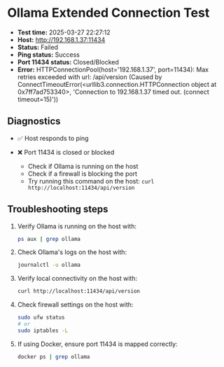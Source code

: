# Ollama Extended Connection Test

- **Test time:** 2025-03-27 22:27:12
- **Host:** http://192.168.1.37:11434
- **Status:** Failed
- **Ping status:** Success
- **Port 11434 status:** Closed/Blocked
- **Error:** HTTPConnectionPool(host='192.168.1.37', port=11434): Max retries exceeded with url: /api/version (Caused by ConnectTimeoutError(<urllib3.connection.HTTPConnection object at 0x7ff7ad753340>, 'Connection to 192.168.1.37 timed out. (connect timeout=15)'))

## Diagnostics

- ✅ Host responds to ping

- ❌ Port 11434 is closed or blocked
  - Check if Ollama is running on the host
  - Check if a firewall is blocking the port
  - Try running this command on the host: `curl http://localhost:11434/api/version`

## Troubleshooting steps

1. Verify Ollama is running on the host with:
   ```bash
   ps aux | grep ollama
   ```

2. Check Ollama's logs on the host with:
   ```bash
   journalctl -u ollama
   ```

3. Verify local connectivity on the host with:
   ```bash
   curl http://localhost:11434/api/version
   ```

4. Check firewall settings on the host with:
   ```bash
   sudo ufw status
   # or
   sudo iptables -L
   ```

5. If using Docker, ensure port 11434 is mapped correctly:
   ```bash
   docker ps | grep ollama
   ```
